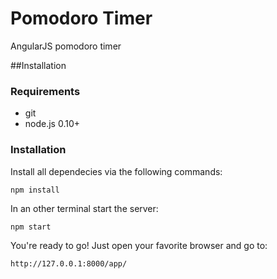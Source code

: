 Pomodoro Timer
==============

AngularJS pomodoro timer

##Installation

### Requirements

- git
- node.js 0.10+

### Installation

Install all dependecies via the following commands:

    npm install

In an other terminal start the server:

    npm start

You're ready to go! Just open your favorite browser and go to:

    http://127.0.0.1:8000/app/

